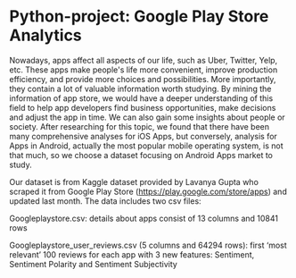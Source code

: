 # Python-project: Google Play Store Analytics

Nowadays, apps affect all aspects of our life, such as Uber, Twitter, Yelp, etc. These apps make people's life more convenient, improve production efficiency, and provide more choices and possibilities. More importantly, they contain a lot of valuable information worth studying. By mining the information of app store, we would have a deeper understanding of this field to help app developers find business opportunities, make decisions and adjust the app in time. We can also gain some insights about people or society. After researching for this topic, we found that there have been many comprehensive analyses for iOS Apps, but conversely, analysis for Apps in Android, actually the most popular mobile operating system, is not that much, so we choose a dataset focusing on Android Apps market to study.

Our dataset is from Kaggle dataset provided by Lavanya Gupta who scraped it from Google Play Store (https://play.google.com/store/apps) and updated last month. The data includes two csv files:

Googleplaystore.csv: details about apps consist of 13 columns and 10841 rows

Googleplaystore_user_reviews.csv (5 columns and 64294 rows): first ‘most relevant’ 100 reviews for each app with 3 new features: Sentiment, Sentiment Polarity and Sentiment Subjectivity

